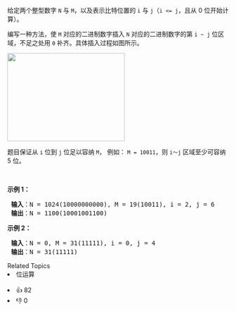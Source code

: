 <p>给定两个整型数字 <code>N</code> 与 <code>M</code>，以及表示比特位置的 <code>i</code> 与 <code>j</code>（<code>i &lt;= j</code>，且从 0 位开始计算）。</p>

<p>编写一种方法，使 <code>M</code> 对应的二进制数字插入 <code>N</code> 对应的二进制数字的第 <code>i ~ j</code> 位区域，不足之处用 <code>0</code> 补齐。具体插入过程如图所示。</p>

<p><img alt="" src="https://pic.leetcode-cn.com/1610104070-NuLVQi-05.01.gif" style="width: 267px; height: 200px;" /></p>

<p>题目保证从 <code>i</code> 位到 <code>j</code> 位足以容纳 <code>M</code>， 例如： <code>M = 10011</code>，则 <code>i～j</code> 区域至少可容纳 5 位。</p>

<p>&nbsp;</p>

<p><strong>示例 1：</strong></p>

<pre>
<strong> 输入</strong>：N = 1024(10000000000), M = 19(10011), i = 2, j = 6
<strong> 输出</strong>：N = 1100(10001001100)
</pre>

<p><strong>示例 2：</strong></p>

<pre>
<strong> 输入</strong>：N = 0, M = 31(11111), i = 0, j = 4
<strong> 输出</strong>：N = 31(11111)
</pre>

<div><div>Related Topics</div><div><li>位运算</li></div></div><br><div><li>👍 82</li><li>👎 0</li></div>